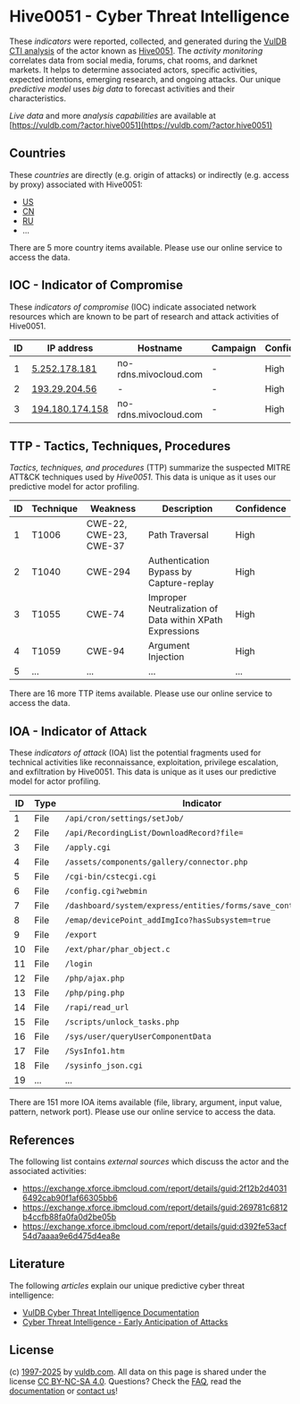 # Hive0051 - Cyber Threat Intelligence

These _indicators_ were reported, collected, and generated during the [VulDB CTI analysis](https://vuldb.com/?kb.cti) of the actor known as [Hive0051](https://vuldb.com/?actor.hive0051). The _activity monitoring_ correlates data from social media, forums, chat rooms, and darknet markets. It helps to determine associated actors, specific activities, expected intentions, emerging research, and ongoing attacks. Our unique _predictive model_ uses _big data_ to forecast activities and their characteristics.

_Live data_ and more _analysis capabilities_ are available at [https://vuldb.com/?actor.hive0051](https://vuldb.com/?actor.hive0051)

## Countries

These _countries_ are directly (e.g. origin of attacks) or indirectly (e.g. access by proxy) associated with Hive0051:

* [US](https://vuldb.com/?country.us)
* [CN](https://vuldb.com/?country.cn)
* [RU](https://vuldb.com/?country.ru)
* ...

There are 5 more country items available. Please use our online service to access the data.

## IOC - Indicator of Compromise

These _indicators of compromise_ (IOC) indicate associated network resources which are known to be part of research and attack activities of Hive0051.

ID | IP address | Hostname | Campaign | Confidence
-- | ---------- | -------- | -------- | ----------
1 | [5.252.178.181](https://vuldb.com/?ip.5.252.178.181) | no-rdns.mivocloud.com | - | High
2 | [193.29.204.56](https://vuldb.com/?ip.193.29.204.56) | - | - | High
3 | [194.180.174.158](https://vuldb.com/?ip.194.180.174.158) | no-rdns.mivocloud.com | - | High

## TTP - Tactics, Techniques, Procedures

_Tactics, techniques, and procedures_ (TTP) summarize the suspected MITRE ATT&CK techniques used by _Hive0051_. This data is unique as it uses our predictive model for actor profiling.

ID | Technique | Weakness | Description | Confidence
-- | --------- | -------- | ----------- | ----------
1 | T1006 | CWE-22, CWE-23, CWE-37 | Path Traversal | High
2 | T1040 | CWE-294 | Authentication Bypass by Capture-replay | High
3 | T1055 | CWE-74 | Improper Neutralization of Data within XPath Expressions | High
4 | T1059 | CWE-94 | Argument Injection | High
5 | ... | ... | ... | ...

There are 16 more TTP items available. Please use our online service to access the data.

## IOA - Indicator of Attack

These _indicators of attack_ (IOA) list the potential fragments used for technical activities like reconnaissance, exploitation, privilege escalation, and exfiltration by Hive0051. This data is unique as it uses our predictive model for actor profiling.

ID | Type | Indicator | Confidence
-- | ---- | --------- | ----------
1 | File | `/api/cron/settings/setJob/` | High
2 | File | `/api/RecordingList/DownloadRecord?file=` | High
3 | File | `/apply.cgi` | Medium
4 | File | `/assets/components/gallery/connector.php` | High
5 | File | `/cgi-bin/cstecgi.cgi` | High
6 | File | `/config.cgi?webmin` | High
7 | File | `/dashboard/system/express/entities/forms/save_control/[GUID]` | High
8 | File | `/emap/devicePoint_addImgIco?hasSubsystem=true` | High
9 | File | `/export` | Low
10 | File | `/ext/phar/phar_object.c` | High
11 | File | `/login` | Low
12 | File | `/php/ajax.php` | High
13 | File | `/php/ping.php` | High
14 | File | `/rapi/read_url` | High
15 | File | `/scripts/unlock_tasks.php` | High
16 | File | `/sys/user/queryUserComponentData` | High
17 | File | `/SysInfo1.htm` | High
18 | File | `/sysinfo_json.cgi` | High
19 | ... | ... | ...

There are 151 more IOA items available (file, library, argument, input value, pattern, network port). Please use our online service to access the data.

## References

The following list contains _external sources_ which discuss the actor and the associated activities:

* https://exchange.xforce.ibmcloud.com/report/details/guid:2f12b2d40316492cab90f1af66305bb6
* https://exchange.xforce.ibmcloud.com/report/details/guid:269781c6812b4ccfb88fa0fa0d2be05b
* https://exchange.xforce.ibmcloud.com/report/details/guid:d392fe53acf54d7aaaa9e6d475d4ea8e

## Literature

The following _articles_ explain our unique predictive cyber threat intelligence:

* [VulDB Cyber Threat Intelligence Documentation](https://vuldb.com/?kb.cti)
* [Cyber Threat Intelligence - Early Anticipation of Attacks](https://www.scip.ch/en/?labs.20201022)

## License

(c) [1997-2025](https://vuldb.com/?kb.changelog) by [vuldb.com](https://vuldb.com/?kb.about). All data on this page is shared under the license [CC BY-NC-SA 4.0](https://creativecommons.org/licenses/by-nc-sa/4.0/). Questions? Check the [FAQ](https://vuldb.com/?kb.faq), read the [documentation](https://vuldb.com/?kb) or [contact us](https://vuldb.com/?contact)!
